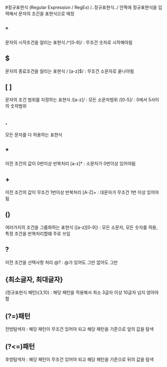 #정규표현식 (Regular Expression / RegEx)
/..정규표현식../ 안쪽에 정규표현식을 입력해서 문자의 조건을 표현식으로 매칭

## ^

문자의 시작조건을 알리는 표현식
/^[0-9]/ : 무조건 숫자로 시작해야됨

## $

문자의 종료조건을 알리는 표현식
/ [a-z]$/ : 무조건 소문자로 끝나야됨

## [ ]

문자의 조건 범위를 지정하는 표현식
/[a-z]/ : 모든 소문자범위 /[0-5]/ : 0에서 5사이의 숫자범위

## .

모든 문자를 다 허용하는 표현식

## \*

이전 조건의 값이 0번이상 반복처리
[a-z]\* : 소문자가 0번이상 있어야됨

## +

이전 조건의 값이 무조건 1번이상 반복처리
[A-Z]+ : 대문자가 무조건 1번 이상 있어야됨

## ()

여러가지의 조건을 그룹화하는 표현식
([a-z][0-9]) : 모든 소문자, 모든 숫자를 허용, 특정 조건을 반복처리할떄 주로 쓰임

## ?

이전 조건을 선택사항 처리
@? : @가 있어도 그만 없어도 그만

## {최소글자, 최대글자}

(정규표현식 패턴){3,10} : 해당 패턴을 적용해서 최소 3글자 이상 10글자 넘지 않아야 함

## (?=)패턴

전방탐색자 : 해당 패턴이 무조건 있어야 되고 해당 패턴을 기준으로 앞의 값을 탐색

## (?<=)패턴

후방탐색자 : 해당 패턴이 무조건 있어야 되고 해당 패턴을 기준으로 뒤의 값을 탐색

